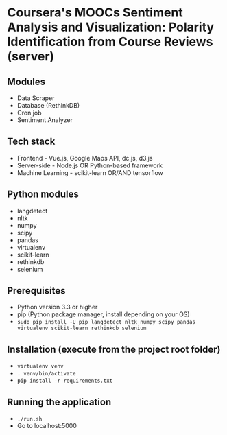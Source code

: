 Coursera's MOOCs Sentiment Analysis and Visualization: Polarity Identification from Course Reviews (server)
===========================================================================================================

## Modules
* Data Scraper
* Database (RethinkDB)
* Cron job
* Sentiment Analyzer

## Tech stack
* Frontend - Vue.js, Google Maps API, dc.js, d3.js
* Server-side - Node.js OR Python-based framework
* Machine Learning - scikit-learn OR/AND tensorflow

## Python modules
* langdetect
* nltk
* numpy
* scipy
* pandas
* virtualenv
* scikit-learn
* rethinkdb
* selenium

## Prerequisites
* Python version 3.3 or higher
* pip (Python package manager, install depending on your OS)
* `sudo pip install -U pip langdetect nltk numpy scipy pandas virtualenv scikit-learn rethinkdb selenium`

## Installation (execute from the project root folder)
* `virtualenv venv`
* `. venv/bin/activate`
* `pip install -r requirements.txt`

## Running the application
* `./run.sh`
* Go to localhost:5000